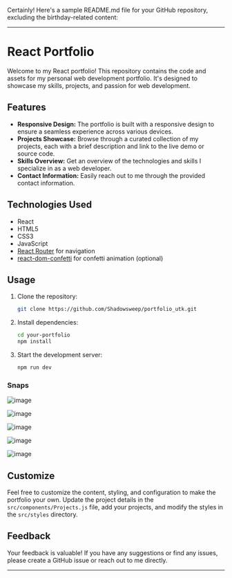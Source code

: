 Certainly! Here's a sample README.md file for your GitHub repository, excluding the birthday-related content:

---

# React Portfolio

Welcome to my React portfolio! This repository contains the code and assets for my personal web development portfolio. It's designed to showcase my skills, projects, and passion for web development.

## Features

- **Responsive Design:** The portfolio is built with a responsive design to ensure a seamless experience across various devices.
- **Projects Showcase:** Browse through a curated collection of my projects, each with a brief description and link to the live demo or source code.
- **Skills Overview:** Get an overview of the technologies and skills I specialize in as a web developer.
- **Contact Information:** Easily reach out to me through the provided contact information.

## Technologies Used

- React
- HTML5
- CSS3
- JavaScript
- [React Router](https://reactrouter.com/) for navigation
- [react-dom-confetti](https://www.npmjs.com/package/react-dom-confetti) for confetti animation (optional)

## Usage

1. Clone the repository:

   ```bash
   git clone https://github.com/Shadowsweep/portfolio_utk.git
   ```

2. Install dependencies:

   ```bash
   cd your-portfolio
   npm install
   ```

3. Start the development server:

   ```bash
   npm run dev
   ```


### Snaps 

![image](https://github.com/Shadowsweep/portfolio_utk/assets/122604770/1f031223-585f-4fb5-9bd5-ec3780e479ee)

![image](https://github.com/Shadowsweep/portfolio_utk/assets/122604770/347e1913-c287-4e83-ab8c-8a96acd3bb68)

![image](https://github.com/Shadowsweep/portfolio_utk/assets/122604770/d0e7703e-e0b2-4c0b-a902-1af411810456)

![image](https://github.com/Shadowsweep/portfolio_utk/assets/122604770/5a0376c1-a153-45a3-9c91-16feff5c51fa)

![image](https://github.com/Shadowsweep/portfolio_utk/assets/122604770/e402350c-7844-4ca9-b87a-497fbc1bcaad)




## Customize

Feel free to customize the content, styling, and configuration to make the portfolio your own. Update the project details in the `src/components/Projects.js` file, add your projects, and modify the styles in the `src/styles` directory.

## Feedback

Your feedback is valuable! If you have any suggestions or find any issues, please create a GitHub issue or reach out to me directly.



---
